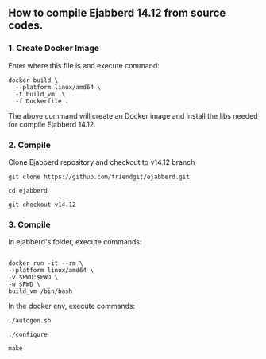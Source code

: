 ## How to compile Ejabberd 14.12 from source codes.

### 1. Create Docker Image

Enter where this file is and execute command:

```
docker build \
  --platform linux/amd64 \
  -t build_vm  \
  -f Dockerfile .
```

The above command will create an Docker image and install the libs needed for compile Ejabberd 14.12.


### 2. Compile

Clone Ejabberd repository and checkout to v14.12 branch

```
git clone https://github.com/friendgit/ejabberd.git

cd ejabberd

git checkout v14.12
```

### 3. Compile

In ejabberd's folder, execute commands:

```

docker run -it --rm \
--platform linux/amd64 \
-v $PWD:$PWD \
-w $PWD \
build_vm /bin/bash
```

In the docker env, execute commands:

```
./autogen.sh 

./configure

make
```